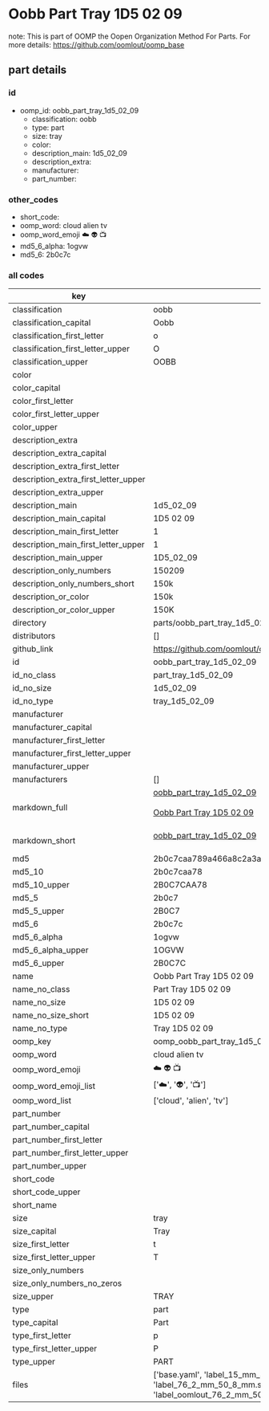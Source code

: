 # Oobb Part Tray 1D5 02 09  

note: This is part of OOMP the Oopen Organization Method For Parts. For more details: https://github.com/oomlout/oomp_base

##  part details





### id
* oomp_id: oobb_part_tray_1d5_02_09
  * classification: oobb
  * type: part
  * size: tray
  * color: 
  * description_main: 1d5_02_09
  * description_extra: 
  * manufacturer: 
  * part_number: 

### other_codes
* short_code: 
* oomp_word: cloud alien tv
* oomp_word_emoji :cloud: :alien: :tv:
* md5_6_alpha: 1ogvw
* md5_6: 2b0c7c

### all codes 
| key | value |  
| --- | --- |  
| classification | oobb |  
| classification_capital | Oobb |  
| classification_first_letter | o |  
| classification_first_letter_upper | O |  
| classification_upper | OOBB |  
| color |  |  
| color_capital |  |  
| color_first_letter |  |  
| color_first_letter_upper |  |  
| color_upper |  |  
| description_extra |  |  
| description_extra_capital |  |  
| description_extra_first_letter |  |  
| description_extra_first_letter_upper |  |  
| description_extra_upper |  |  
| description_main | 1d5_02_09 |  
| description_main_capital | 1D5 02 09 |  
| description_main_first_letter | 1 |  
| description_main_first_letter_upper | 1 |  
| description_main_upper | 1D5_02_09 |  
| description_only_numbers | 150209 |  
| description_only_numbers_short | 150k |  
| description_or_color | 150k |  
| description_or_color_upper | 150K |  
| directory | parts/oobb_part_tray_1d5_02_09 |  
| distributors | [] |  
| github_link | https://github.com/oomlout/oomlout_oomp_part_src/tree/main/parts/oobb_part_tray_1d5_02_09/working |  
| id | oobb_part_tray_1d5_02_09 |  
| id_no_class | part_tray_1d5_02_09 |  
| id_no_size | 1d5_02_09 |  
| id_no_type | tray_1d5_02_09 |  
| manufacturer |  |  
| manufacturer_capital |  |  
| manufacturer_first_letter |  |  
| manufacturer_first_letter_upper |  |  
| manufacturer_upper |  |  
| manufacturers | [] |  
| markdown_full | [oobb_part_tray_1d5_02_09](https://github.com/oomlout/oomlout_oomp_part_src/tree/main/parts/oobb_part_tray_1d5_02_09/working)<br>[](https://github.com/oomlout/oomlout_oomp_part_src/tree/main/parts/oobb_part_tray_1d5_02_09/working)<br>[Oobb Part Tray 1D5 02 09](https://github.com/oomlout/oomlout_oomp_part_src/tree/main/parts/oobb_part_tray_1d5_02_09/working)<br><br> |  
| markdown_short | [oobb_part_tray_1d5_02_09](https://github.com/oomlout/oomlout_oomp_part_src/tree/main/parts/oobb_part_tray_1d5_02_09/working)<br><br> |  
| md5 | 2b0c7caa789a466a8c2a3a2afe50b039 |  
| md5_10 | 2b0c7caa78 |  
| md5_10_upper | 2B0C7CAA78 |  
| md5_5 | 2b0c7 |  
| md5_5_upper | 2B0C7 |  
| md5_6 | 2b0c7c |  
| md5_6_alpha | 1ogvw |  
| md5_6_alpha_upper | 1OGVW |  
| md5_6_upper | 2B0C7C |  
| name | Oobb Part Tray 1D5 02 09 |  
| name_no_class | Part Tray 1D5 02 09 |  
| name_no_size | 1D5 02 09 |  
| name_no_size_short | 1D5 02 09 |  
| name_no_type | Tray 1D5 02 09 |  
| oomp_key | oomp_oobb_part_tray_1d5_02_09 |  
| oomp_word | cloud alien tv |  
| oomp_word_emoji | :cloud: :alien: :tv: |  
| oomp_word_emoji_list | [':cloud:', ':alien:', ':tv:'] |  
| oomp_word_list | ['cloud', 'alien', 'tv'] |  
| part_number |  |  
| part_number_capital |  |  
| part_number_first_letter |  |  
| part_number_first_letter_upper |  |  
| part_number_upper |  |  
| short_code |  |  
| short_code_upper |  |  
| short_name |  |  
| size | tray |  
| size_capital | Tray |  
| size_first_letter | t |  
| size_first_letter_upper | T |  
| size_only_numbers |  |  
| size_only_numbers_no_zeros |  |  
| size_upper | TRAY |  
| type | part |  
| type_capital | Part |  
| type_first_letter | p |  
| type_first_letter_upper | P |  
| type_upper | PART |  
| files | ['base.yaml', 'label_15_mm_30_mm.pdf', 'label_15_mm_30_mm.svg', 'label_76_2_mm_50_8_mm.pdf', 'label_76_2_mm_50_8_mm.svg', 'label_oomlout_76_2_mm_50_8_mm.pdf', 'label_oomlout_76_2_mm_50_8_mm.svg', 'readme.md', 'working.json', 'working.yaml'] |  
